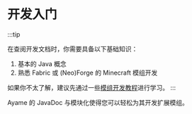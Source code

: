 # 开发入门
:::tip

在查阅开发文档时，你需要具备以下基础知识：

1. 基本的 Java 概念
2. 熟悉 Fabric 或 (Neo)Forge 的 Minecraft 模组开发

如果你不太了解，建议先通过一些[模组开发教程](https://wiki.mcjty.eu/modding/index.php?title=YouTube-Tutorials)进行学习。
:::

Ayame 的 JavaDoc 与模块化使得您可以轻松为其开发扩展模组。
